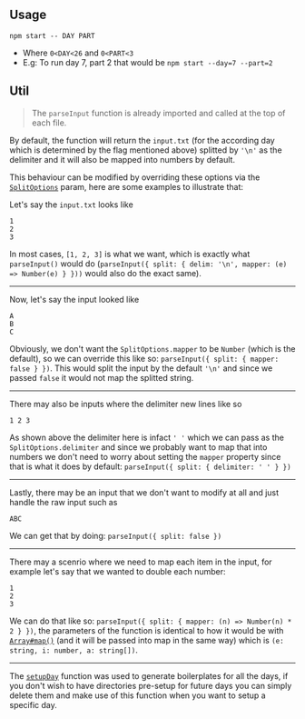 ## Usage

```
npm start -- DAY PART
```
- Where `0<DAY<26` and `0<PART<3`
- E.g: To run day 7, part 2 that would be `npm start --day=7 --part=2`


## Util

> The `parseInput` function is already imported and called at the top of each file.

By default, the function will return the `input.txt` (for the according day which is determined by the flag mentioned above) splitted by `'\n'` as the delimiter and it will also be mapped into numbers by default.

This behaviour can be modified by overriding these options via the [`SplitOptions`](https://github.com/izexi/aoc-ts-template/blob/master/src/util/index.ts#L3-L11) param, here are some examples to illustrate that:

Let's say the `input.txt` looks like
```
1
2
3
```
In most cases, `[1, 2, 3]` is what we want, which is exactly what `parseInput()` would do (`parseInput({ split: { delim: '\n', mapper: (e) => Number(e) } }))` would also do the exact same).

---
Now, let's say the input looked like

```
A
B
C
```

Obviously, we don't want the `SplitOptions.mapper` to be `Number` (which is the default), so we can override this like so: `parseInput({ split: { mapper: false } })`. This would split the input by the default `'\n'` and since we passed `false` it would not map the splitted string.

---

There may also be inputs where the delimiter new lines like so

```
1 2 3
```

As shown above the delimiter here is infact `' '` which we can pass as the `SplitOptions.delimiter` and since we probably want to map that into numbers we don't need to worry about setting the `mapper` property since that is what it does by default: `parseInput({ split: { delimiter: ' ' } })`

---

Lastly, there may be an input that we don't want to modify at all and just handle the raw input such as

```
ABC
```
We can get that by doing: `parseInput({ split: false })`

---

There may a scenrio where we need to map each item in the input, for example let's say that we wanted to double each number:

```
1
2
3
```
We can do that like so: `parseInput({ split: { mapper: (n) => Number(n) * 2 } })`, the parameters of the function is identical to how it would be with [`Array#map()`](https://developer.mozilla.org/en-US/docs/Web/JavaScript/Reference/Global_Objects/Array/map#Syntax) (and it will be passed into map in the same way) which is `(e: string, i: number, a: string[])`.

---

The [`setupDay`](https://github.com/izexi/aoc-ts-template/blob/master/src/util/index.ts#L51-L57) function was used to generate boilerplates for all the days, if you don't wish to have directories pre-setup for future days you can simply delete them and make use of this function when you want to setup a specific day.
